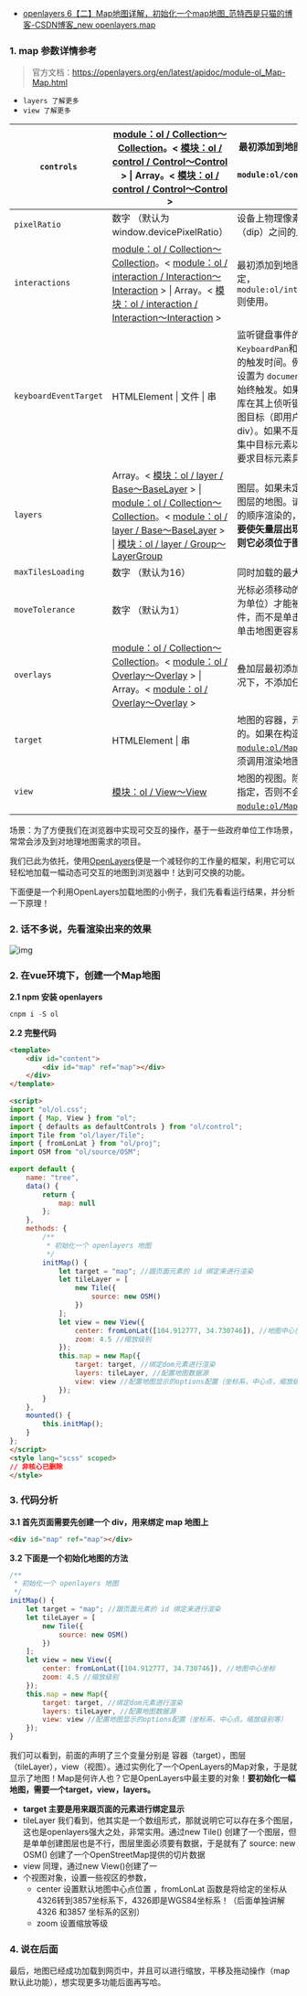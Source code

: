 - [openlayers 6【二】Map地图详解，初始化一个map地图_范特西是只猫的博客-CSDN博客_new openlayers.map](https://xiehao.blog.csdn.net/article/details/105272407)

### 1. map 参数详情参考

> 官方文档：https://openlayers.org/en/latest/apidoc/module-ol_Map-Map.html

- `layers 了解更多`
- `view 了解更多`

| `controls`            | [module：ol / Collection〜Collection](https://openlayers.org/en/latest/apidoc/module-ol_Collection-Collection.html)。< [模块：ol / control / Control〜Control](https://openlayers.org/en/latest/apidoc/module-ol_control_Control-Control.html) > \| Array。< [模块：ol / control / Control〜Control](https://openlayers.org/en/latest/apidoc/module-ol_control_Control-Control.html) > | 最初添加到地图的控件。如果未指定， `module:ol/control~defaults`则使用。 |
| --------------------- | ------------------------------------------------------------ | ------------------------------------------------------------ |
| `pixelRatio`          | 数字 （默认为window.devicePixelRatio）                       | 设备上物理像素与设备无关像素（dip）之间的比率。              |
| `interactions`        | [module：ol / Collection〜Collection](https://openlayers.org/en/latest/apidoc/module-ol_Collection-Collection.html)。< [module：ol / interaction / Interaction〜Interaction](https://openlayers.org/en/latest/apidoc/module-ol_interaction_Interaction-Interaction.html) > \| Array。< [模块：ol / interaction / Interaction〜Interaction](https://openlayers.org/en/latest/apidoc/module-ol_interaction_Interaction-Interaction.html) > | 最初添加到地图的互动。如果未指定， `module:ol/interaction~defaults`则使用。 |
| `keyboardEventTarget` | HTMLElement \| 文件 \| 串                                    | 监听键盘事件的元素。这决定了`KeyboardPan`和 `KeyboardZoom`互动的触发时间。例如，如果将此选项设置为 `document`键盘，则交互将始终触发。如果未指定此选项，则库在其上侦听键盘事件的元素是地图目标（即用户为地图提供的div）。如果不是 `document`，则需要集中目标元素以发射关键事件，这要求目标元素具有`tabindex`属性。 |
| `layers`              | Array。< [模块：ol / layer / Base〜BaseLayer](https://openlayers.org/en/latest/apidoc/module-ol_layer_Base-BaseLayer.html) > \| [module：ol / Collection〜Collection](https://openlayers.org/en/latest/apidoc/module-ol_Collection-Collection.html)。< [module：ol / layer / Base〜BaseLayer](https://openlayers.org/en/latest/apidoc/module-ol_layer_Base-BaseLayer.html) > \| [模块：ol / layer / Group〜LayerGroup](https://openlayers.org/en/latest/apidoc/module-ol_layer_Group-LayerGroup.html) | 图层。如果未定义，则将渲染没有图层的地图。请注意，层是按提供的顺序渲染的，因此，**例如，如果要使矢量层出现在图块层的顶部，则它必须位于图块层之后。** |
| `maxTilesLoading`     | 数字 （默认为16）                                            | 同时加载的最大瓦片数。                                       |
| `moveTolerance`       | 数字 （默认为1）                                             | 光标必须移动的最小距离（以像素为单位）才能被检测为地图移动事件，而不是单击。增大此值可以使单击地图更容易。 |
| `overlays`            | [module：ol / Collection〜Collection](https://openlayers.org/en/latest/apidoc/module-ol_Collection-Collection.html)。< [module：ol / Overlay〜Overlay](https://openlayers.org/en/latest/apidoc/module-ol_Overlay-Overlay.html) > \| Array。< [module：ol / Overlay〜Overlay](https://openlayers.org/en/latest/apidoc/module-ol_Overlay-Overlay.html) > | 叠加层最初添加到地图中。默认情况下，不添加任何覆盖。         |
| `target`              | HTMLElement \| 串                                            | 地图的容器，元素本身或`id`元素的。如果在构造时未指定，则[`module:ol/Map~Map#setTarget`](https://openlayers.org/en/latest/apidoc/module-ol_Map-Map.html#setTarget)必须调用渲染地图。 |
| `view`                | [模块：ol / View〜View](https://openlayers.org/en/latest/apidoc/module-ol_View-View.html) | 地图的视图。除非在构造时或通过指定，否则不会获取任何层源 [`module:ol/Map~Map#setView`](https://openlayers.org/en/latest/apidoc/module-ol_Map-Map.html#setView)。 |

 

场景：为了方便我们在浏览器中实现可交互的操作，基于一些政府单位工作场景，常常会涉及到对地理地图需求的项目。

我们已此为依托，使用[OpenLayers](https://so.csdn.net/so/search?q=OpenLayers&spm=1001.2101.3001.7020)便是一个减轻你的工作量的框架，利用它可以轻松地加载一幅动态可交互的地图到浏览器中！达到可交换的功能。

下面便是一个利用OpenLayers加载地图的小例子，我们先看看运行结果，并分析一下原理！

### 2. 话不多说，先看渲染出来的效果

![img](https://img-blog.csdnimg.cn/20200605115307772.png?x-oss-process=image/watermark,type_ZmFuZ3poZW5naGVpdGk,shadow_10,text_aHR0cHM6Ly9ibG9nLmNzZG4ubmV0L3FxXzM2NDEwNzk1,size_16,color_FFFFFF,t_70)

### 2. 在vue环境下，创建一个Map地图

**2.1 npm 安装 openlayers**

```javascript
cnpm i -S ol
```

**2.2 完整代码**

```html
<template>
    <div id="content">
        <div id="map" ref="map"></div>
    </div>
</template>
 
<script>
import "ol/ol.css";
import { Map, View } from "ol";
import { defaults as defaultControls } from "ol/control";
import Tile from "ol/layer/Tile";
import { fromLonLat } from "ol/proj";
import OSM from "ol/source/OSM";
 
export default {
    name: "tree",
    data() {
        return {
            map: null
        };
    },
    methods: {
        /**
         * 初始化一个 openlayers 地图
         */
        initMap() {
            let target = "map"; //跟页面元素的 id 绑定来进行渲染
            let tileLayer = [
                new Tile({
                    source: new OSM()
                })
            ];
            let view = new View({
                center: fromLonLat([104.912777, 34.730746]), //地图中心坐标
                zoom: 4.5 //缩放级别
            });
            this.map = new Map({
                target: target, //绑定dom元素进行渲染
                layers: tileLayer, //配置地图数据源
                view: view //配置地图显示的options配置（坐标系，中心点，缩放级别等）
            });
        }
    },
    mounted() {
        this.initMap();
    }
};
</script>
<style lang="scss" scoped>
// 非核心已删除
</style>
```

### **3**. 代码分析

**3.1 首先页面需要先创建一个 div，用来绑定 map 地图上**

```html
<div id="map" ref="map"></div>
```

**3.2 下面是一个初始化地图的方法**

```javascript
/**
 * 初始化一个 openlayers 地图
 */
initMap() {
    let target = "map"; //跟页面元素的 id 绑定来进行渲染
    let tileLayer = [
        new Tile({
            source: new OSM()
        })
    ];
    let view = new View({
        center: fromLonLat([104.912777, 34.730746]), //地图中心坐标
        zoom: 4.5 //缩放级别
    });
    this.map = new Map({
        target: target, //绑定dom元素进行渲染
        layers: tileLayer, //配置地图数据源
        view: view //配置地图显示的options配置（坐标系，中心点，缩放级别等）
    });
}
```

 我们可以看到，前面的声明了三个变量分别是 容器（target），图层（tileLayer），view（视图）。通过实例化了一个OpenLayers的Map对象，于是就显示了地图！Map是何许人也？它是OpenLayers中最主要的对象！**要初始化一幅地图，需要一个target，view，layers。**

- **target 主要是用来跟页面的元素进行绑定显示**
- tileLayer 我们看到，他其实是一个数组形式，那就说明它可以存在多个图层，这也是openlayers强大之处，非常实用。通过new Tile() 创建了一个图层，但是单单创建图层也是不行，图层里面必须要有数据，于是就有了 source: new OSM() 创建了一个OpenStreetMap提供的切片数据
- view 同理，通过new View()创建了一
- 个视图对象，设置一些视区的参数，
  - center 设置默认地图中心点位置 ，fromLonLat 函数是将给定的坐标从4326转到3857坐标系下，4326即是WGS84坐标系！（后面单独讲解 4326 和3857 坐标系的区别）
  - zoom 设置缩放等级

### 4. 说在后面

最后，地图已经成功加载到网页中，并且可以进行缩放，平移及拖动操作（map默认此功能），想实现更多功能后面再写哈。
